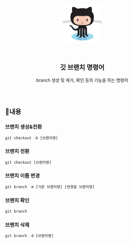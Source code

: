 <p align='middle'>
	<img src="../README.assets/git.jpg">
</p>

<br>

<h2 align='middle'>깃 브랜치 명령어</h2>

<p align='middle'>branch 생성 및 제거, 확인 등의 기능을 하는 명령어</p>

<br>
<br>

## 🔧내용

### 브랜치 생성&전환

```javascript
git checkout -b [브랜치명]
```



### 브랜치 전환

```javascript
git checkout [브랜치명]
```



### 브랜치 이름 변경

```javascript
git branch -m [기존 브랜치명] [변경할 브랜치명]
```



### 브랜치 확인

```javascript
git branch
```



### 브랜치 삭제

```javascript
git branch -d [브랜치명]
```
